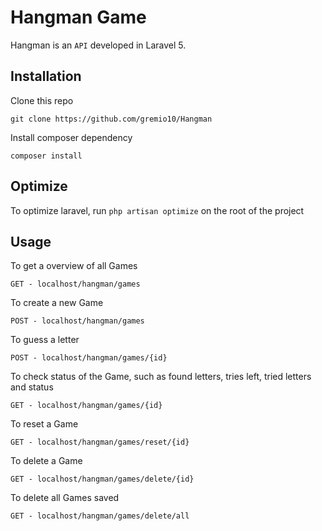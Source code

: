 # Hangman Game

Hangman is an `API` developed in Laravel 5.

## Installation

Clone this repo
```
git clone https://github.com/gremio10/Hangman
```

Install composer dependency
```
composer install
```

## Optimize

To optimize laravel, run ```php artisan optimize``` on the root of the project

## Usage

To get a overview of all Games
```
GET - localhost/hangman/games
```

To create a new Game
```
POST - localhost/hangman/games
```

To guess a letter
```
POST - localhost/hangman/games/{id}
```

To check status of the Game, such as found letters, tries left, tried letters and status
```
GET - localhost/hangman/games/{id}
```

To reset a Game
```
GET - localhost/hangman/games/reset/{id}
```

To delete a Game
```
GET - localhost/hangman/games/delete/{id}
```

To delete all Games saved
```
GET - localhost/hangman/games/delete/all
```